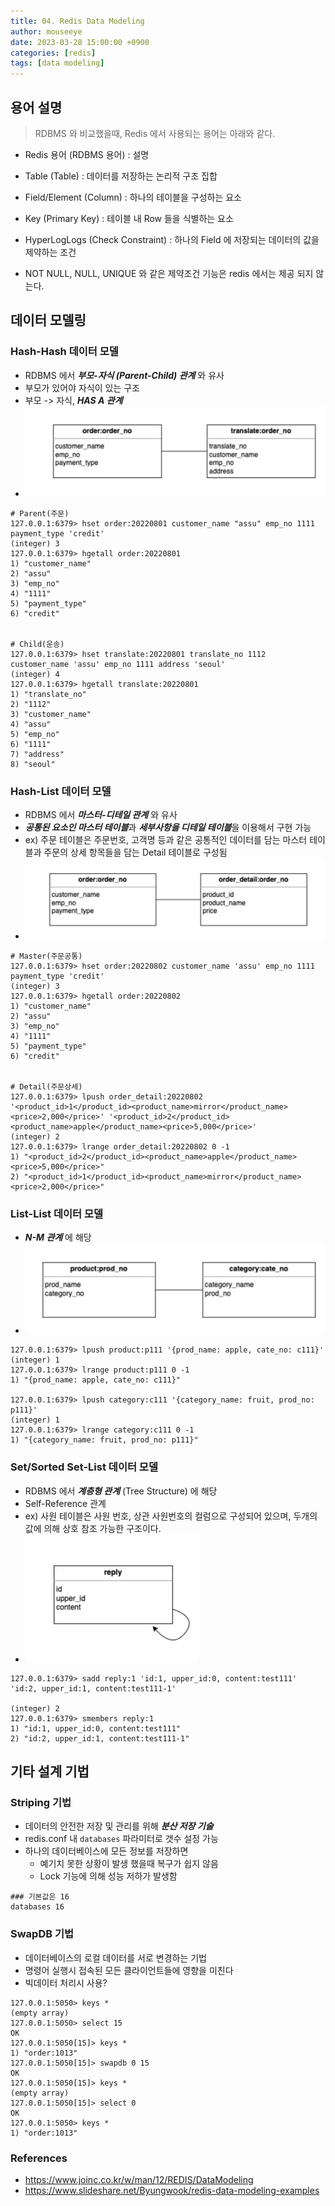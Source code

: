 ```yaml
---
title: 04. Redis Data Modeling
author: mouseeye
date: 2023-03-28 15:00:00 +0900
categories: [redis]
tags: [data modeling]
---
```


## 용어 설명
> RDBMS 와 비교했을때, Redis 에서 사용되는 용어는 아래와 같다.

- Redis 용어 (RDBMS 용어) : 설명

- Table (Table) : 데이터를 저장하는 논리적 구조 집합
- Field/Element (Column) : 하나의 테이블을 구성하는 요소
- Key (Primary Key) : 테이블 내 Row 들을 식별하는 요소
- HyperLogLogs (Check Constraint) : 하나의 Field 에 저장되는 데이터의 값을 제약하는 조건
- NOT NULL, NULL, UNIQUE 와 같은 제약조건 기능은 redis 에서는 제공 되지 않는다.

## 데이터 모델링
### Hash-Hash 데이터 모델
- RDBMS 에서 ***부모-자식 (Parent-Child) 관계*** 와 유사
- 부모가 있어야 자식이 있는 구조
- 부모 -> 자식, ***HAS A 관계***
- ![주문 - 운송 관계](../../assets/img/redis/hash_hash.png)

```shell
# Parent(주문)
127.0.0.1:6379> hset order:20220801 customer_name "assu" emp_no 1111 payment_type 'credit'
(integer) 3
127.0.0.1:6379> hgetall order:20220801
1) "customer_name"
2) "assu"
3) "emp_no"
4) "1111"
5) "payment_type"
6) "credit"


# Child(운송)
127.0.0.1:6379> hset translate:20220801 translate_no 1112 customer_name 'assu' emp_no 1111 address 'seoul'
(integer) 4
127.0.0.1:6379> hgetall translate:20220801
1) "translate_no"
2) "1112"
3) "customer_name"
4) "assu"
5) "emp_no"
6) "1111"
7) "address"
8) "seoul"
```
### Hash-List 데이터 모델
- RDBMS 에서 ***마스터-디테일 관계*** 와 유사
- ***공통된 요소인 마스터 테이블***과 ***세부사항을 디테일 테이블***을 이용해서 구현 가능
- ex) 주문 테이블은 주문번호, 고객명 등과 같은 공통적인 데이터를 담는 마스터 테이블과 주문의 상세 항목들을 담는 Detail 테이블로 구성됨
- ![주문 - 주문 상세 관계](../../assets/img/redis/hash_list.png)
```shell
# Master(주문공통)
127.0.0.1:6379> hset order:20220802 customer_name 'assu' emp_no 1111 payment_type 'credit'
(integer) 3
127.0.0.1:6379> hgetall order:20220802
1) "customer_name"
2) "assu"
3) "emp_no"
4) "1111"
5) "payment_type"
6) "credit"


# Detail(주문상세)
127.0.0.1:6379> lpush order_detail:20220802 '<product_id>1</product_id><product_name>mirror</product_name><price>2,000</price>' '<product_id>2</product_id><product_name>apple</product_name><price>5,000</price>'
(integer) 2
127.0.0.1:6379> lrange order_detail:20220802 0 -1
1) "<product_id>2</product_id><product_name>apple</product_name><price>5,000</price>"
2) "<product_id>1</product_id><product_name>mirror</product_name><price>2,000</price>"
```

### List-List 데이터 모델
- ***N-M 관계*** 에 해당
- ![상품_카테고리.png](../../assets/img/redis/list_list.png)

```shell
127.0.0.1:6379> lpush product:p111 '{prod_name: apple, cate_no: c111}'
(integer) 1
127.0.0.1:6379> lrange product:p111 0 -1
1) "{prod_name: apple, cate_no: c111}"

127.0.0.1:6379> lpush category:c111 '{category_name: fruit, prod_no: p111}'
(integer) 1
127.0.0.1:6379> lrange category:c111 0 -1
1) "{category_name: fruit, prod_no: p111}"
```

### Set/Sorted Set-List 데이터 모델
- RDBMS 에서 ***계층형 관계*** (Tree Structure) 에 해당
- Self-Reference 관계
- ex) 사원 테이블은 사원 번호, 상관 사원번호의 컬럼으로 구성되어 있으며, 두개의 값에 의해 상호 참조 가능한 구조이다.
- ![Reply](../../assets/img/redis/set_list.png)
```shell
127.0.0.1:6379> sadd reply:1 'id:1, upper_id:0, content:test111' 'id:2, upper_id:1, content:test111-1'

(integer) 2
127.0.0.1:6379> smembers reply:1
1) "id:1, upper_id:0, content:test111"
2) "id:2, upper_id:1, content:test111-1"
```

## 기타 설계 기법
### Striping 기법
- 데이터의 안전한 저장 및 관리를 위해 ***분산 저장 기술***
- redis.conf 내 `databases` 파라미터로 갯수 설정 가능
- 하나의 데이터베이스에 모든 정보를 저장하면
  - 예기치 못한 상황이 발생 했을때 복구가 쉽지 않음
  - Lock 기능에 의해 성능 저하가 발생함
```shell
### 기본값은 16
databases 16
```

### SwapDB 기법
- 데이터베이스의 로컬 데이터를 서로 변경하는 기법
- 명령어 실행시 접속된 모든 클라이언트들에 영향을 미친다
- 빅데이터 처리시 사용?
```shell
127.0.0.1:5050> keys *
(empty array)
127.0.0.1:5050> select 15
OK
127.0.0.1:5050[15]> keys *
1) "order:1013"
127.0.0.1:5050[15]> swapdb 0 15
OK
127.0.0.1:5050[15]> keys *
(empty array)
127.0.0.1:5050[15]> select 0
OK
127.0.0.1:5050> keys *
1) "order:1013"
```

### References
- https://www.joinc.co.kr/w/man/12/REDIS/DataModeling
- https://www.slideshare.net/Byungwook/redis-data-modeling-examples

